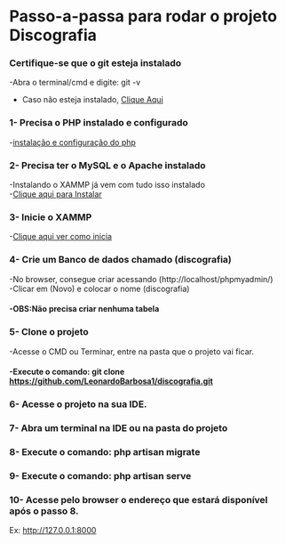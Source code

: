 # Passo-a-passa para rodar o projeto Discografia

### Certifique-se que o git esteja instalado
-Abra o terminal/cmd e digite: git -v
- Caso não esteja instalado, <a href="https://git-scm.com/downloads" target="_blank">Clique Aqui</a><br>

### 1- Precisa o PHP instalado e configurado<br>
-<a href="https://dev.to/marcelochia/instalando-o-php-8-no-windows-237m" target="_blank">instalação e configuração do php</a><br>

### 2- Precisa ter o MySQL e o Apache instalado <br>
-Instalando o XAMMP já vem com tudo isso instalado<br>
-<a href="https://www.apachefriends.org/pt_br/download.html" target="_blank">Clique aqui para Instalar</a><br>


### 3- Inicie o XAMMP<br>
-<a href="https://pt.wikihow.com/Iniciar-o-XAMPP-na-Inicializa%C3%A7%C3%A3o-do-Windows" target="_blank">Clique aqui ver como inicia</a><br>

### 4- Crie um Banco de dados chamado (discografia)<br>
-No browser, consegue criar acessando (http://localhost/phpmyadmin/)<br>
-Clicar em (Novo) e colocar o nome (discografia)<br>
#### -OBS:Não precisa criar nenhuma tabela

### 5- Clone o projeto <br>
-Acesse o CMD ou Terminar, entre na pasta que o projeto vai ficar. <br>
#### -Execute o comando: git clone https://github.com/LeonardoBarbosa1/discografia.git

### 6- Acesse o projeto na sua IDE.

### 7- Abra um terminal na IDE ou na pasta do projeto

### 8- Execute o comando: php artisan migrate

### 9- Execute o comando: php artisan serve

### 10- Acesse pelo browser o endereço que estará disponível após o passo 8.
Ex: http://127.0.0.1:8000

